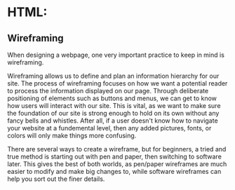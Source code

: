 # HTML: 

## Wireframing

When designing a webpage, one very important practice to keep in mind is wireframing. 

Wireframing allows us to define and plan an information hierarchy for our site. The process of wireframing focuses on how we want a potential reader to process the information displayed on our page. Through deliberate positioning of elements such as buttons and menus, we can get to know how users will interact with our site. This is vital, as we want to make sure the foundation of our site is strong enough to hold on its own without any fancy bells and whistles. After all, if a user doesn't know how to navigate your website at a fundemental level, then any added pictures, fonts, or colors will only make things more confusing.

There are several ways to create a wireframe, but for beginners, a tried and true method is starting out with pen and paper, then switching to software later. This gives the best of both worlds, as pen/paper wireframes are much easier to modify and make big changes to, while software wireframes can help you sort out the finer details.

